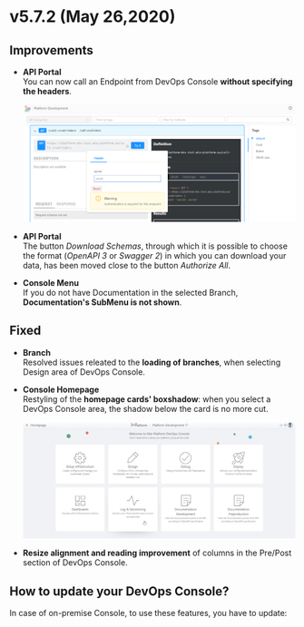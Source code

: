 # v5.7.2 (May 26,2020)

## Improvements

* **API Portal**      
    You can now call an Endpoint from DevOps Console **without specifying the headers**.

    ![API-portal-header](img/API-portal-header.png)

* **API Portal**   
    The button *Download Schemas*, through which it is possible to choose the format (*OpenAPI 3* or *Swagger 2*) in which you can download your data, has been moved close to the button *Authorize All*.

    

* **Console Menu**        
    If you do not have Documentation in the selected Branch, **Documentation's SubMenu is not shown**.


## Fixed

* **Branch**      
    Resolved issues releated to the **loading of branches**, when selecting Design area of DevOps Console.

* **Console Homepage**     
    Restyling of the **homepage cards' boxshadow**: when you select a DevOps Console area, the shadow below the card is no more cut.

    ![card-shadow](img/card-shadow.png)

* **Resize alignment and reading improvement** of columns in the Pre/Post section of DevOps Console.


## How to update your DevOps Console?

In case of on-premise Console, to use these features, you have to update:
